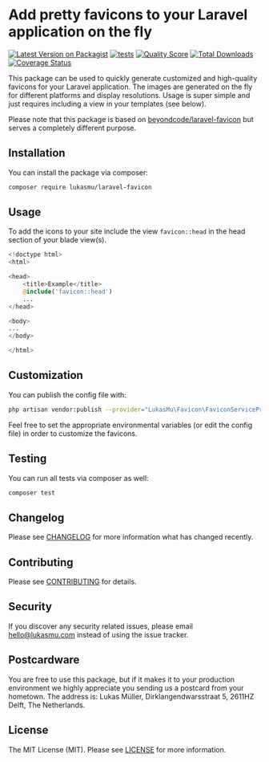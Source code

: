 # Add pretty favicons to your Laravel application on the fly

[![Latest Version on Packagist](https://img.shields.io/packagist/v/lukasmu/laravel-favicon.svg)](https://packagist.org/packages/lukasmu/laravel-favicon)
[![tests](https://github.com/lukasmu/laravel-favicon/actions/workflows/tests.yml/badge.svg)](https://github.com/lukasmu/laravel-favicon/actions/workflows/tests.yml)
[![Quality Score](https://github.styleci.io/repos/233151342/shield?branch=main&style=flat)](https://github.styleci.io/repos/233151342)
[![Total Downloads](https://img.shields.io/packagist/dt/lukasmu/laravel-favicon.svg)](https://packagist.org/packages/lukasmu/laravel-favicon)
[![Coverage Status](https://coveralls.io/repos/github/lukasmu/laravel-favicon/badge.svg?branch=main)](https://coveralls.io/github/lukasmu/laravel-favicon?branch=main)

This package can be used to quickly generate customized and high-quality favicons for your Laravel application. The images are generated on the fly for different platforms and display resolutions. Usage is super simple and just requires including a view in your templates (see below).

Please note that this package is based on [beyondcode/laravel-favicon](https://packagist.org/packages/beyondcode/laravel-favicon) but serves a completely different purpose. 

## Installation

You can install the package via composer:

```bash
composer require lukasmu/laravel-favicon
```

## Usage

To add the icons to your site include the view ```favicon::head``` in the head section of your blade view(s).

``` php
<!doctype html>
<html>

<head>
    <title>Example</title>
    @include('favicon::head')
    ...
</head>

<body>
...
</body>

</html>
```

## Customization

You can publish the config file with:

```bash
php artisan vendor:publish --provider="LukasMu\Favicon\FaviconServiceProvider" --tag="config"
```

Feel free to set the appropriate environmental variables (or edit the config file) in order to customize the favicons.

## Testing

You can run all tests via composer as well:

``` bash
composer test
```

## Changelog

Please see [CHANGELOG](CHANGELOG.md) for more information what has changed recently.

## Contributing

Please see [CONTRIBUTING](CONTRIBUTING.md) for details.

## Security

If you discover any security related issues, please email [hello@lukasmu.com](hello@lukasmu.com) instead of using the issue tracker.

## Postcardware

You are free to use this package, but if it makes it to your production environment we highly appreciate you sending us a postcard from your hometown. The address is: Lukas Müller, Dirklangendwarsstraat 5, 2611HZ Delft, The Netherlands.

## License

The MIT License (MIT). Please see [LICENSE](LICENSE.md) for more information.
